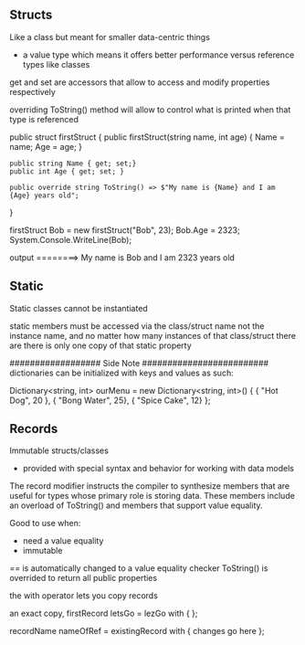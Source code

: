 ## Structs
Like a class but meant for smaller data-centric things
-  a value type which means it offers better performance versus reference types like classes


get and set are accessors that allow to access and modify properties respectively

overriding ToString() method will allow to control what is printed when that type is referenced

public struct firstStruct 
{
    public firstStruct(string name, int age)
    {
        Name = name;
        Age = age;
    }

    public string Name { get; set;}
    public int Age { get; set; }

    public override string ToString() => $"My name is {Name} and I am {Age} years old";
}


firstStruct Bob = new firstStruct("Bob", 23);
Bob.Age = 2323;
System.Console.WriteLine(Bob);

output ========> My name is Bob and I am 2323 years old 


## Static 
Static classes cannot be instantiated 

static members must be accessed via the class/struct name not the instance name, and no matter how many instances of that class/struct there are there is only one copy of that static property



################## Side Note #########################
dictionaries can be initialized with keys and values as such:

Dictionary<string, int> ourMenu = new Dictionary<string, int>()
{
    { "Hot Dog", 20 },
    { "Bong Water", 25},
    { "Spice Cake", 12}
};

## Records
Immutable structs/classes
- provided with special syntax and behavior for working with data models

The record modifier instructs the compiler to synthesize members that are useful for types whose primary role is storing data. These members include an overload of ToString() and members that support value equality.

Good to use when:
- need a value equality
- immutable


== is automatically changed to a value equality checker
ToString() is overrided to return all public properties

the with operator lets you copy records

an exact copy,
firstRecord letsGo = lezGo with { };

recordName nameOfRef = existingRecord with { changes go here };
